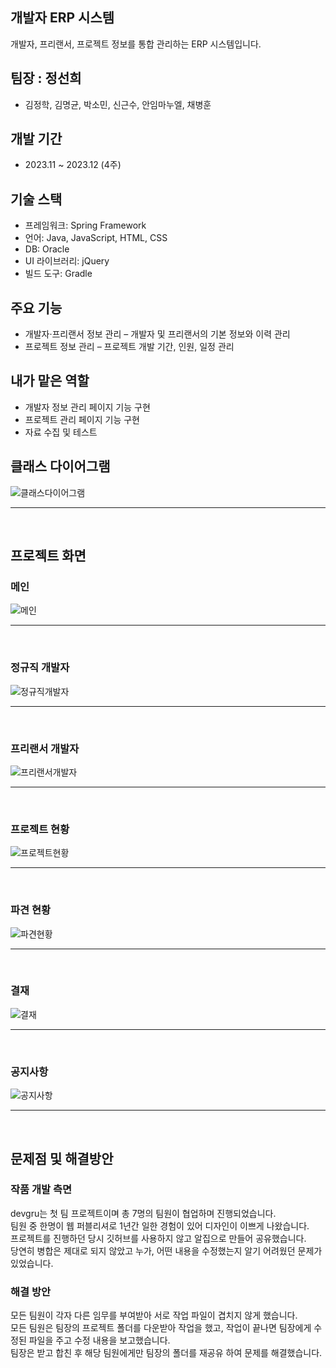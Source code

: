 ## 개발자 ERP 시스템
개발자, 프리랜서, 프로젝트 정보를 통합 관리하는 ERP 시스템입니다.

## 팀장 : 정선희
- 김정학, 김명균, 박소민, 신근수, 안임마누엘, 채병훈

## 개발 기간
- 2023.11 ~ 2023.12 (4주)

## 기술 스택
- 프레임워크: Spring Framework
- 언어: Java, JavaScript, HTML, CSS
- DB: Oracle
- UI 라이브러리: jQuery
- 빌드 도구: Gradle

## 주요 기능
- 개발자·프리랜서 정보 관리 – 개발자 및 프리랜서의 기본 정보와 이력 관리
- 프로젝트 정보 관리 – 프로젝트 개발 기간, 인원, 일정 관리

## 내가 맡은 역할
- 개발자 정보 관리 페이지 기능 구현
- 프로젝트 관리 페이지 기능 구현
- 자료 수집 및 테스트

## 클래스 다이어그램
![클래스다이어그램](./prj/screenshots/클래스다이어그램.png)<br><hr><br>

## 프로젝트 화면
### 메인
![메인](./prj/screenshots/메인화면.png)<br><hr><br>
### 정규직 개발자
![정규직개발자](./prj/screenshots/정규직개발자.png)<br><hr><br>
### 프리랜서 개발자
![프리랜서개발자](./prj/screenshots/프리랜서개발자.png)<br><hr><br>
### 프로젝트 현황
![프로젝트현황](./prj/screenshots/프로젝트현황.png)<br><hr><br>
### 파견 현황
![파견현황](./prj/screenshots/파견현황.png)<br><hr><br>
### 결재
![결재](./prj/screenshots/결재.png)<br><hr><br>
### 공지사항
![공지사항](./prj/screenshots/공지사항.png)<br><hr><br>

## 문제점 및 해결방안
### 작품 개발 측면
devgru는 첫 팀 프로젝트이며 총 7명의 팀원이 협업하며 진행되었습니다.  
팀원 중 한명이 웹 퍼블리셔로 1년간 일한 경험이 있어 디자인이 이쁘게 나왔습니다.  
프로젝트를 진행하던 당시 깃허브를 사용하지 않고 알집으로 만들어 공유했습니다.  
당연히 병합은 제대로 되지 않았고 누가, 어떤 내용을 수정했는지 알기 어려웠던 문제가 있었습니다.  
     
### 해결 방안
모든 팀원이 각자 다른 임무를 부여받아 서로 작업 파일이 겹치지 않게 했습니다.  
모든 팀원은 팀장의 프로젝트 폴더를 다운받아 작업을 했고, 작업이 끝나면 팀장에게 수정된 파일을 주고 수정 내용을 보고했습니다.  
팀장은 받고 합친 후 해당 팀원에게만 팀장의 폴더를 재공유 하여 문제를 해결했습니다.  